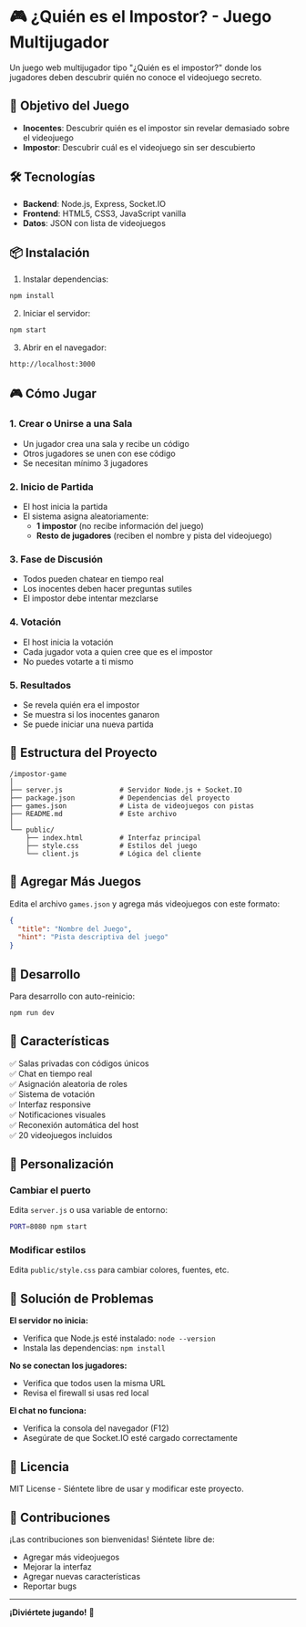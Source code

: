 # 🎮 ¿Quién es el Impostor? - Juego Multijugador

Un juego web multijugador tipo "¿Quién es el impostor?" donde los jugadores deben descubrir quién no conoce el videojuego secreto.

## 🎯 Objetivo del Juego

- **Inocentes**: Descubrir quién es el impostor sin revelar demasiado sobre el videojuego
- **Impostor**: Descubrir cuál es el videojuego sin ser descubierto

## 🛠️ Tecnologías

- **Backend**: Node.js, Express, Socket.IO
- **Frontend**: HTML5, CSS3, JavaScript vanilla
- **Datos**: JSON con lista de videojuegos

## 📦 Instalación

1. Instalar dependencias:
```bash
npm install
```

2. Iniciar el servidor:
```bash
npm start
```

3. Abrir en el navegador:
```
http://localhost:3000
```

## 🎮 Cómo Jugar

### 1. Crear o Unirse a una Sala
- Un jugador crea una sala y recibe un código
- Otros jugadores se unen con ese código
- Se necesitan mínimo 3 jugadores

### 2. Inicio de Partida
- El host inicia la partida
- El sistema asigna aleatoriamente:
  - **1 impostor** (no recibe información del juego)
  - **Resto de jugadores** (reciben el nombre y pista del videojuego)

### 3. Fase de Discusión
- Todos pueden chatear en tiempo real
- Los inocentes deben hacer preguntas sutiles
- El impostor debe intentar mezclarse

### 4. Votación
- El host inicia la votación
- Cada jugador vota a quien cree que es el impostor
- No puedes votarte a ti mismo

### 5. Resultados
- Se revela quién era el impostor
- Se muestra si los inocentes ganaron
- Se puede iniciar una nueva partida

## 📂 Estructura del Proyecto

```
/impostor-game
│
├── server.js              # Servidor Node.js + Socket.IO
├── package.json           # Dependencias del proyecto
├── games.json             # Lista de videojuegos con pistas
├── README.md              # Este archivo
│
└── public/
    ├── index.html         # Interfaz principal
    ├── style.css          # Estilos del juego
    └── client.js          # Lógica del cliente
```

## 🎲 Agregar Más Juegos

Edita el archivo `games.json` y agrega más videojuegos con este formato:

```json
{
  "title": "Nombre del Juego",
  "hint": "Pista descriptiva del juego"
}
```

## 🔧 Desarrollo

Para desarrollo con auto-reinicio:

```bash
npm run dev
```

## 📝 Características

✅ Salas privadas con códigos únicos  
✅ Chat en tiempo real  
✅ Asignación aleatoria de roles  
✅ Sistema de votación  
✅ Interfaz responsive  
✅ Notificaciones visuales  
✅ Reconexión automática del host  
✅ 20 videojuegos incluidos  

## 🎨 Personalización

### Cambiar el puerto
Edita `server.js` o usa variable de entorno:
```bash
PORT=8080 npm start
```

### Modificar estilos
Edita `public/style.css` para cambiar colores, fuentes, etc.

## 🐛 Solución de Problemas

**El servidor no inicia:**
- Verifica que Node.js esté instalado: `node --version`
- Instala las dependencias: `npm install`

**No se conectan los jugadores:**
- Verifica que todos usen la misma URL
- Revisa el firewall si usas red local

**El chat no funciona:**
- Verifica la consola del navegador (F12)
- Asegúrate de que Socket.IO esté cargado correctamente

## 📄 Licencia

MIT License - Siéntete libre de usar y modificar este proyecto.

## 🤝 Contribuciones

¡Las contribuciones son bienvenidas! Siéntete libre de:
- Agregar más videojuegos
- Mejorar la interfaz
- Agregar nuevas características
- Reportar bugs

---

**¡Diviértete jugando!** 🎉